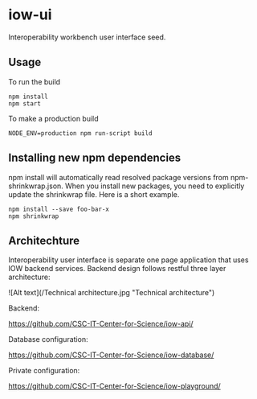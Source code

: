 # iow-ui
Interoperability workbench user interface seed.  

## Usage
To run the build

    npm install
    npm start

To make a production build

    NODE_ENV=production npm run-script build

## Installing new npm dependencies
npm install will automatically read resolved package versions from npm-shrinkwrap.json. When you install new packages, you need to explicitly update the shrinkwrap file. Here is a short example.

    npm install --save foo-bar-x
    npm shrinkwrap

## Architechture
Interoperability user interface is separate one page application that uses IOW backend services. Backend design follows restful three layer architecture:

![Alt text](/Technical architecture.jpg "Technical architecture")


Backend:

https://github.com/CSC-IT-Center-for-Science/iow-api/

Database configuration:

https://github.com/CSC-IT-Center-for-Science/iow-database/

Private configuration:

https://github.com/CSC-IT-Center-for-Science/iow-playground/
